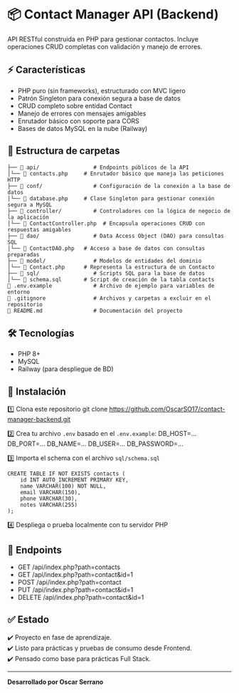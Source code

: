 # 📦 Contact Manager API (Backend)

API RESTful construida en PHP para gestionar contactos. Incluye operaciones CRUD completas con validación y manejo de errores.

## ⚡ Características

- PHP puro (sin frameworks), estructurado con MVC ligero
- Patrón Singleton para conexión segura a base de datos
- CRUD completo sobre entidad Contact
- Manejo de errores con mensajes amigables
- Enrutador básico con soporte para CORS
- Bases de datos MySQL en la nube (Railway)

## 📂 Estructura de carpetas

```
├── 📁 api/                 # Endpoints públicos de la API
│└── 📄 contacts.php     # Enrutador básico que maneja las peticiones HTTP
├── 📁 conf/                # Configuración de la conexión a la base de datos
│└── 📄 database.php     # Clase Singleton para gestionar conexión segura a MySQL
├── 📁 controller/          # Controladores con la lógica de negocio de la aplicación
│└── 📄 ContactController.php  # Encapsula operaciones CRUD con respuestas amigables
├── 📁 dao/                 # Data Access Object (DAO) para consultas SQL
│└── 📄 ContactDAO.php   # Acceso a base de datos con consultas preparadas
├── 📁 model/               # Modelos de entidades del dominio
│└── 📄 Contact.php      # Representa la estructura de un Contacto
├── 📁 sql/                 # Scripts SQL para la base de datos
│└── 📄 schema.sql       # Script de creación de la tabla contacts
📄 .env.example             # Archivo de ejemplo para variables de entorno
📄 .gitignore               # Archivos y carpetas a excluir en el repositorio
📄 README.md                # Documentación del proyecto
```

## 🛠️ Tecnologías

- PHP 8+
- MySQL
- Railway (para despliegue de BD)

## 📜 Instalación

1️⃣ Clona este repositorio
git clone https://github.com/OscarSO17/contact-manager-backend.git



2️⃣ Crea tu archivo `.env` basado en el `.env.example`:
DB_HOST=...
DB_PORT=...
DB_NAME=...
DB_USER=...
DB_PASSWORD=...


3️⃣ Importa el schema con el archivo `sql/schema.sql`

```
CREATE TABLE IF NOT EXISTS contacts (
    id INT AUTO_INCREMENT PRIMARY KEY,
    name VARCHAR(100) NOT NULL,
    email VARCHAR(150),
    phone VARCHAR(30),
    notes VARCHAR(255)
);
```

4️⃣ Despliega o prueba localmente con tu servidor PHP

## 🚀 Endpoints

- GET /api/index.php?path=contacts
- GET /api/index.php?path=contact&id=1
- POST /api/index.php?path=contact
- PUT /api/index.php?path=contact&id=1
- DELETE /api/index.php?path=contact&id=1

## ✅ Estado

✔️ Proyecto en fase de aprendizaje.  
✔️ Listo para prácticas y pruebas de consumo desde Frontend.  
✔️ Pensado como base para prácticas Full Stack.

---

**Desarrollado por Oscar Serrano**
